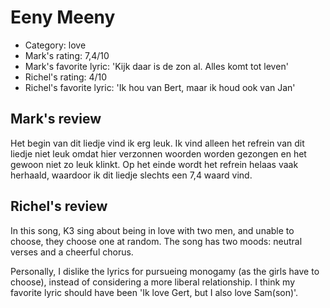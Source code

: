 # Eeny Meeny

 * Category: love
 * Mark's rating: 7,4/10
 * Mark's  favorite lyric: 'Kijk daar is de zon al. Alles komt tot leven'
 * Richel's rating: 4/10
 * Richel's favorite lyric: 'Ik hou van Bert, maar ik houd ook van Jan'

## Mark's review

Het begin van dit liedje vind ik erg leuk. Ik vind alleen het refrein van dit liedje niet leuk omdat hier verzonnen woorden worden gezongen en het gewoon niet zo leuk klinkt. Op het einde wordt het refrein helaas vaak herhaald, waardoor ik dit liedje slechts een 7,4 waard vind.

## Richel's review

In this song, K3 sing about being in love with two men, and unable to
choose, they choose one at random. The song has two moods: neutral
verses and a cheerful chorus.

Personally, I dislike the lyrics for pursueing monogamy (as the girls
have to choose), instead of considering a more liberal relationship. I
think my favorite lyric should have been 'Ik love Gert, but I also love Sam(son)'.
